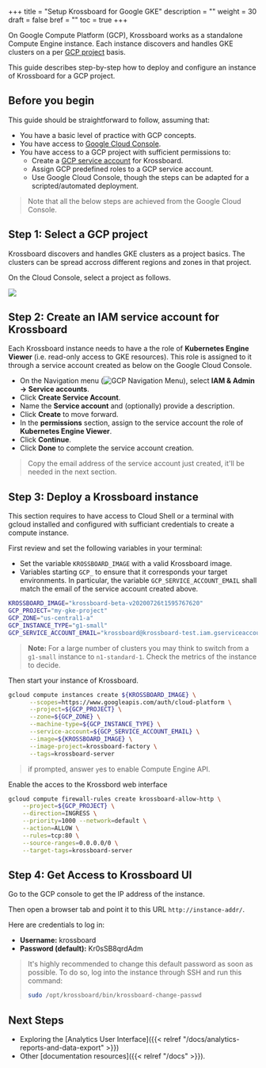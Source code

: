 +++
title = "Setup Krossboard for Google GKE"
description = ""
weight = 30
draft = false
bref = ""
toc = true 
+++

On Google Compute Platform (GCP), Krossboard works as a standalone Compute Engine instance.
Each instance discovers and handles GKE clusters on a per [GCP project](https://cloud.google.com/resource-manager/docs/creating-managing-projects) basis. 

This guide describes step-by-step how to deploy and configure an instance of Krossboard for a GCP project. 

## Before you begin
This guide should be straightforward to follow, assuming that:

* You have a basic level of practice with GCP concepts.
* You have access to [Google Cloud Console](https://console.cloud.google.com/).
* You have access to a GCP project with sufficient permissions to:
  * Create a [GCP service account](https://cloud.google.com/iam/docs/understanding-service-accounts) for Krossboard.
  * Assign GCP predefined roles to a GCP service account.
  * Use Google Cloud Console, though the steps can be adapted for a scripted/automated deployment.

> Note that all the below steps are achieved from the Google Cloud Console.

## Step 1: Select a GCP project
Krossboard discovers and handles GKE clusters as a project basics. The clusters can be spread accross different regions and zones in that project.

 On the Cloud Console, select a project as follows.

 ![](/images/docs/gcp-select-project.png)


## Step 2: Create an IAM service account for Krossboard
Each Krossboard instance needs to have a the role of **Kubernetes Engine Viewer** (i.e. read-only access to GKE resources).
This role is assigned to it through a service account created as below on the Google Cloud Console.

* On the Navigation menu (![GCP Navigation Menu](/images/docs/gcp-nagivation-menu.png)), select **IAM & Admin -> Service accounts**.
* Click **Create Service Account**.
* Name the **Service account** and (optionally) provide a description.
* Click **Create** to move forward.
* In the **permissions** section, assign to the service account the role of **Kubernetes Engine Viewer**.
* Click **Continue**.
* Click **Done** to complete the service account creation.

> Copy the email address of the service account just created, it'll be needed in the next section.

## Step 3: Deploy a Krossboard instance

This section requires to have access to Cloud Shell or a terminal with gcloud installed and configured with sufficiant credentials to create a compute instance.

First review and set the following variables in your terminal: 
  * Set the variable `KROSSBOARD_IMAGE` with a valid Krossboard image.
  * Variables starting `GCP_`  to ensure that it corresponds your target environments. In particular, the variable `GCP_SERVICE_ACCOUNT_EMAIL` shall match the email of the service account created above.

```bash
KROSSBOARD_IMAGE="krossboard-beta-v20200726t1595767620"
GCP_PROJECT="my-gke-project"
GCP_ZONE="us-central1-a"
GCP_INSTANCE_TYPE="g1-small"  
GCP_SERVICE_ACCOUNT_EMAIL="krossboard@krossboard-test.iam.gserviceaccount.com"
```

> **Note:** For a large number of clusters you may think to switch from a `g1-small` instance to `n1-standard-1`. Check the metrics of the instance to decide.


Then start your instance of Krossboard.

```bash
gcloud compute instances create ${KROSSBOARD_IMAGE} \
      --scopes=https://www.googleapis.com/auth/cloud-platform \
      --project=${GCP_PROJECT} \
      --zone=${GCP_ZONE} \
      --machine-type=${GCP_INSTANCE_TYPE} \
      --service-account=${GCP_SERVICE_ACCOUNT_EMAIL} \
      --image=${KROSSBOARD_IMAGE} \
      --image-project=krossboard-factory \
      --tags=krossboard-server
```

> if prompted, answer `y`es to enable Compute Engine API.

Enable the acces to the Krossbord web interface

```bash
gcloud compute firewall-rules create krossboard-allow-http \
    --project=${GCP_PROJECT} \
    --direction=INGRESS \
    --priority=1000 --network=default \
    --action=ALLOW \
    --rules=tcp:80 \
    --source-ranges=0.0.0.0/0 \
    --target-tags=krossboard-server
```


## Step 4: Get Access to Krossboard UI
Go to the GCP console to get the IP address of the instance. 

Then open a browser tab and point it to this URL `http://instance-addr/`.

Here are credentials to log in:

* **Username:** krossboard
* **Password (default):** Kr0sSB8qrdAdm

> It's highly recommended to change this default password as soon as possible. To do so, log into the instance through SSH and run this command:
> ```bash
> sudo /opt/krossboard/bin/krossboard-change-passwd
> ```

## Next Steps
* Exploring the [Analytics User Interface]({{< relref "/docs/analytics-reports-and-data-export" >}})
* Other [documentation resources]({{< relref "/docs" >}}).